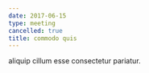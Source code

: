 ```yaml
---
date: 2017-06-15
type: meeting
cancelled: true
title: commodo quis
---
```

aliquip cillum esse consectetur pariatur.